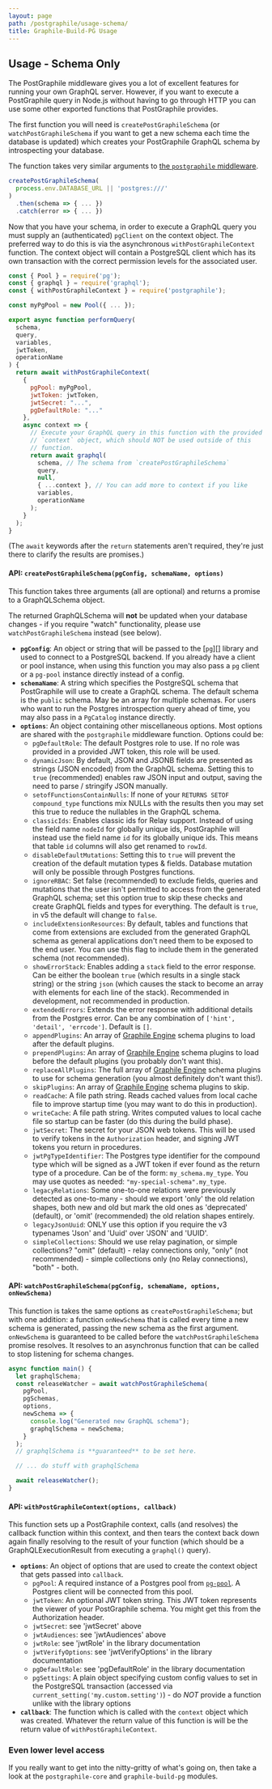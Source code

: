 ```yaml
---
layout: page
path: /postgraphile/usage-schema/
title: Graphile-Build-PG Usage
---
```


## Usage - Schema Only

The PostGraphile middleware gives you a lot of excellent features for running
your own GraphQL server. However, if you want to execute a PostGraphile query
in Node.js without having to go through HTTP you can use some other exported
functions that PostGraphile provides.

The first function you will need is `createPostGraphileSchema` (or
`watchPostGraphileSchema` if you want to get a new schema each time the
database is updated) which creates your PostGraphile GraphQL schema by
introspecting your database.

The function takes very similar arguments to [the `postgraphile`
middleware](/postgraphile/usage-library/).

```js
createPostGraphileSchema(
  process.env.DATABASE_URL || 'postgres:///'
)
  .then(schema => { ... })
  .catch(error => { ... })
```

Now that you have your schema, in order to execute a GraphQL query you must
supply an (authenticated) `pgClient` on the context object. The preferred way
to do this is via the asynchronous `withPostGraphileContext` function. The
context object will contain a PostgreSQL client which has its own transaction
with the correct permission levels for the associated user.

```js
const { Pool } = require('pg');
const { graphql } = require('graphql');
const { withPostGraphileContext } = require('postgraphile');

const myPgPool = new Pool({ ... });

export async function performQuery(
  schema,
  query,
  variables,
  jwtToken,
  operationName
) {
  return await withPostGraphileContext(
    {
      pgPool: myPgPool,
      jwtToken: jwtToken,
      jwtSecret: "...",
      pgDefaultRole: "..."
    },
    async context => {
      // Execute your GraphQL query in this function with the provided
      // `context` object, which should NOT be used outside of this
      // function.
      return await graphql(
        schema, // The schema from `createPostGraphileSchema`
        query,
        null,
        { ...context }, // You can add more to context if you like
        variables,
        operationName
      );
    }
  );
}
```

(The `await` keywords after the `return` statements aren't required, they're just there to clarify the results are promises.)

#### API: `createPostGraphileSchema(pgConfig, schemaName, options)`

This function takes three arguments (all are optional) and returns a promise to a GraphQLSchema object.

The returned GraphQLSchema will **not** be updated when your database changes - if you require "watch" functionality, please use `watchPostGraphileSchema` instead (see below).

* **`pgConfig`**: An object or string that will be passed to the [`pg`][] library and used to connect to a PostgreSQL backend. If you already have a client or pool instance, when using this function you may also pass a `pg` client or a `pg-pool` instance directly instead of a config.
* **`schemaName`**: A string which specifies the PostgreSQL schema that PostGraphile will use to create a GraphQL schema. The default schema is the `public` schema. May be an array for multiple schemas. For users who want to run the Postgres introspection query ahead of time, you may also pass in a `PgCatalog` instance directly.
* **`options`**: An object containing other miscellaneous options. Most options are shared with the `postgraphile` middleware function. Options could be: <!-- SCHEMA_DOCBLOCK_BEGIN -->
  * `pgDefaultRole`: The default Postgres role to use. If no role was provided in a provided JWT token, this role will be used.
  * `dynamicJson`: By default, JSON and JSONB fields are presented as strings (JSON encoded) from the GraphQL schema. Setting this to `true` (recommended) enables raw JSON input and output, saving the need to parse / stringify JSON manually.
  * `setofFunctionsContainNulls`: If none of your `RETURNS SETOF compound_type` functions mix NULLs with the results then you may set this true to reduce the nullables in the GraphQL schema.
  * `classicIds`: Enables classic ids for Relay support. Instead of using the field name `nodeId` for globally unique ids, PostGraphile will instead use the field name `id` for its globally unique ids. This means that table `id` columns will also get renamed to `rowId`.
  * `disableDefaultMutations`: Setting this to `true` will prevent the creation of the default mutation types & fields. Database mutation will only be possible through Postgres functions.
  * `ignoreRBAC`: Set false (recommended) to exclude fields, queries and mutations that the user isn't permitted to access from the generated GraphQL schema; set this option true to skip these checks and create GraphQL fields and types for everything. The default is `true`, in v5 the default will change to `false`.
  * `includeExtensionResources`: By default, tables and functions that come from extensions are excluded from the generated GraphQL schema as general applications don't need them to be exposed to the end user. You can use this flag to include them in the generated schema (not recommended).
  * `showErrorStack`: Enables adding a `stack` field to the error response.  Can be either the boolean `true` (which results in a single stack string) or the string `json` (which causes the stack to become an array with elements for each line of the stack). Recommended in development, not recommended in production.
  * `extendedErrors`: Extends the error response with additional details from the Postgres error.  Can be any combination of `['hint', 'detail', 'errcode']`. Default is `[]`.
  * `appendPlugins`: An array of [Graphile Engine](/graphile-build/plugins/) schema plugins to load after the default plugins.
  * `prependPlugins`: An array of [Graphile Engine](/graphile-build/plugins/) schema plugins to load before the default plugins (you probably don't want this).
  * `replaceAllPlugins`: The full array of [Graphile Engine](/graphile-build/plugins/) schema plugins to use for schema generation (you almost definitely don't want this!).
  * `skipPlugins`: An array of [Graphile Engine](/graphile-build/plugins/) schema plugins to skip.
  * `readCache`: A file path string. Reads cached values from local cache file to improve startup time (you may want to do this in production).
  * `writeCache`: A file path string. Writes computed values to local cache file so startup can be faster (do this during the build phase).
  * `jwtSecret`: The secret for your JSON web tokens. This will be used to verify tokens in the `Authorization` header, and signing JWT tokens you return in procedures.
  * `jwtPgTypeIdentifier`: The Postgres type identifier for the compound type which will be signed as a JWT token if ever found as the return type of a procedure. Can be of the form: `my_schema.my_type`. You may use quotes as needed: `"my-special-schema".my_type`.
  * `legacyRelations`: Some one-to-one relations were previously detected as one-to-many - should we export 'only' the old relation shapes, both new and old but mark the old ones as 'deprecated' (default), or 'omit' (recommended) the old relation shapes entirely.
  * `legacyJsonUuid`: ONLY use this option if you require the v3 typenames 'Json' and 'Uuid' over 'JSON' and 'UUID'.
  * `simpleCollections`: Should we use relay pagination, or simple collections? "omit" (default) - relay connections only, "only" (not recommended) - simple collections only (no Relay connections), "both" - both.

<!-- SCHEMA_DOCBLOCK_END -->

#### API: `watchPostGraphileSchema(pgConfig, schemaName, options, onNewSchema)`

This function is takes the same options as `createPostGraphileSchema`; but with
one addition: a function `onNewSchema` that is called every time a new schema
is generated, passing the new schema as the first argument. `onNewSchema` is
guaranteed to be called before the `watchPostGraphileSchema` promise resolves.
It resolves to an asynchronus function that can be called to stop listening for
schema changes.

<!-- // TODO: check this works! -->

```js
async function main() {
  let graphqlSchema;
  const releaseWatcher = await watchPostGraphileSchema(
    pgPool,
    pgSchemas,
    options,
    newSchema => {
      console.log("Generated new GraphQL schema");
      graphqlSchema = newSchema;
    }
  );
  // graphqlSchema is **guaranteed** to be set here.

  // ... do stuff with graphqlSchema

  await releaseWatcher();
}
```

#### API: `withPostGraphileContext(options, callback)`

This function sets up a PostGraphile context, calls (and resolves) the callback
function within this context, and then tears the context back down again
finally resolving to the result of your function (which should be a
GraphQLExecutionResult from executing a `graphql()` query).

* **`options`**: An object of options that are used to create the context object that gets passed into `callback`.
  * `pgPool`: A required instance of a Postgres pool from [`pg-pool`][]. A Postgres client will be connected from this pool.
  * `jwtToken`: An optional JWT token string. This JWT token represents the viewer of your PostGraphile schema. You might get this from the Authorization header.
  * `jwtSecret`: see 'jwtSecret' above
  * `jwtAudiences`: see 'jwtAudiences' above
  * `jwtRole`: see 'jwtRole' in the library documentation
  * `jwtVerifyOptions`: see 'jwtVerifyOptions' in the library documentation
  * `pgDefaultRole`: see 'pgDefaultRole' in the library documentation
  * `pgSettings`: A plain object specifying custom config values to set in the PostgreSQL transaction (accessed via `current_setting('my.custom.setting')`) - do _NOT_ provide a function unlike with the library options
* **`callback`**: The function which is called with the `context` object which was created. Whatever the return value of this function is will be the return value of `withPostGraphileContext`.

### Even lower level access

If you really want to get into the nitty-gritty of what's going on, then take a
look at the `postgraphile-core` and `graphile-build-pg` modules.

[graphql-js]: https://www.npmjs.com/package/graphql
[`pg-pool`]: https://www.npmjs.com/package/pg-pool
